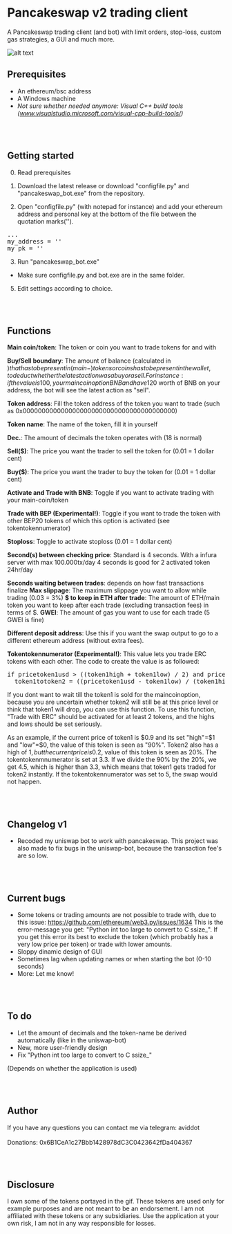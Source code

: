 # Pancakeswap v2 trading client
A Pancakeswap trading client (and bot) with limit orders, stop-loss, custom gas strategies, a GUI and much more.

![alt text](https://raw.githubusercontent.com/aviddot/Pancakeswap-trading-bot/main/v1gif.gif "GIF application")

<H2>Prerequisites</H2>

- An ethereum/bsc address
- A Windows machine
- <i>Not sure whether needed anymore: Visual C++ build tools (www.visualstudio.microsoft.com/visual-cpp-build-tools/)</i>

<br> </br>
<H2>Getting started</H2>

0. Read prerequisites

1. Download the latest release or download "configfile.py" and "pancakeswap_bot.exe" from the repository.


2. Open "configfile.py" (with notepad for instance) and add your ethereum address and personal key at the bottom of the file between the quotation marks('').

<pre>...
my_address = ''
my_pk = ''</pre>


3. Run "pancakeswap_bot.exe"

- Make sure configfile.py and bot.exe are in the same folder.


5. Edit settings according to choice.


<br> </br>
<H2>Functions</H2>


<b>Main coin/token</b>: The token or coin you want to trade tokens for and with

<b>Buy/Sell boundary</b>: The amount of balance (calculated in $) that has to be present in (main-)tokens or coins has to be present in the wallet, to deduct whether the latest action was a buy or a sell. For instance: if the value is 100, your maincoin option BNB and have 120$ worth of BNB on your address, the bot will see the latest action as "sell".

<b>Token address</b>: Fill the token address of the token you want to trade (such as 0x0000000000000000000000000000000000000000)

<b>Token name</b>: The name of the token, fill it in yourself

<b>Dec.</b>: The amount of decimals the token operates with (18 is normal)

<b>Sell($)</b>: The price you want the trader to sell the token for (0.01 = 1 dollar cent)

<b>Buy($)</b>: The price you want the trader to buy the token for (0.01 = 1 dollar cent)

<b>Activate and Trade with BNB</b>: Toggle if you want to activate trading with your main-coin/token

<b>Trade with BEP (Experimental!)</b>: Toggle if you want to trade the token with other BEP20 tokens of which this option is activated (see tokentokennumerator)

<b>Stoploss</b>: Toggle to activate stoploss (0.01 = 1 dollar cent)


<b>Second(s) between checking price</b>: Standard is 4 seconds. With a infura server with max 100.000tx/day 4 seconds is good for 2 activated token 24hr/day


<b>Seconds waiting between trades</b>: depends on how fast transactions finalize
<b>Max slippage</b>: The maximum slippage you want to allow while trading (0.03 = 3%)
<b>$ to keep in ETH after trade</b>: The amount of ETH/main token you want to keep after each trade (excluding transaction fees) in terms of $.
<b>GWEI</b>: The amount of gas you want to use for each trade (5 GWEI is fine)


<b>Different deposit address</b>: Use this if you want the swap output to go to a different ethereum address (without extra fees).

<b>Tokentokennumerator (Experimental!)</b>: This value lets you trade ERC tokens with each other. The code to create the value is as followed:

<pre>if pricetoken1usd > ((token1high + token1low) / 2) and pricetoken2usd < ((token2high + token2low) / 2):
  token1totoken2 = ((pricetoken1usd - token1low) / (token1high - token1low)) / ((pricetoken2usd - token2low) / (token2high - token2low))</pre>
  
  If you dont want to wait till the token1 is sold for the maincoinoption, because you are uncertain whether token2 will still be at this price level or think that token1 will     drop, you can use this function. To use this function, "Trade with ERC" should be activated for at least 2 tokens, and the highs and lows should be set seriously.
    
  As an example, if the current price of token1 is $0.9 and its set "high"=$1 and "low"=$0, the value of this token is seen as "90%". Token2 also has a high of $1, but the         current price is 0.2$, value of this token is seen as 20%. The tokentokenmnumerator is set at 3.3. If we divide the 90% by the 20%, we get 4.5, which is higher than 3.3, which   means that token1 gets traded for token2 instantly. If the tokentokennumerator was set to 5, the swap would not happen.
  
<br> </br>
<H2>Changelog v1</h2>

- Recoded my uniswap bot to work with pancakeswap. This project was also made to fix bugs in the uniswap-bot, because the transaction fee's are so low.

<br> </br>
<H2>Current bugs</h2>


- Some tokens or trading amounts are not possible to trade with, due to this issue: https://github.com/ethereum/web3.py/issues/1634
  This is the error-message you get: "Python int too large to convert to C ssize_".
  If you get this error its best to exclude the token (which probably has a very low price per token) or trade with lower amounts.
- Sloppy dinamic design of GUI
- Sometimes lag when updating names or when starting the bot (0-10 seconds)
- More: Let me know!

<br> </br>
<H2>To do</H2>

- Let the amount of decimals and the token-name be derived automatically (like in the uniswap-bot)
- New, more user-friendly design
- Fix "Python int too large to convert to C ssize_"

(Depends on whether the application is used)

<br> </br>
<H2>Author</H2>

If you have any questions you can contact me via telegram: aviddot
<br> </br>
Donations: 0x6B1CeA1c27Bbb1428978dC3C0423642fDa404367



<br> </br>
<H2>Disclosure</H2>
I own some of the tokens portayed in the gif. These tokens are used only for example purposes and are not meant to be an endorsement. I am not affiliated with these tokens or any subsidiaries. Use the application at your own risk, I am not in any way responsible for losses.

  

